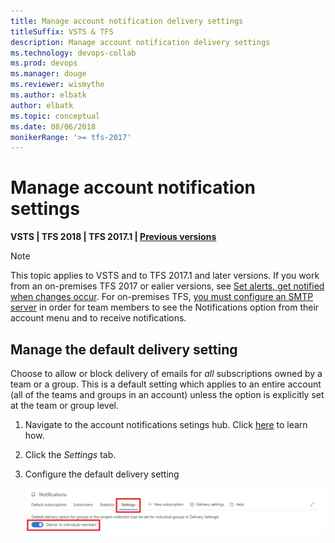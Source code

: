 ```yaml
---
title: Manage account notification delivery settings
titleSuffix: VSTS & TFS 
description: Manage account notification delivery settings
ms.technology: devops-collab
ms.prod: devops
ms.manager: douge
ms.reviewer: wismythe
ms.author: elbatk
author: elbatk
ms.topic: conceptual
ms.date: 08/06/2018
monikerRange: '>= tfs-2017'
---
```


# Manage account notification settings

<b>VSTS | TFS 2018 | TFS 2017.1 | [Previous versions](../work/track/alerts-and-notifications.md)</b> 

> [!NOTE]  
> This topic applies to VSTS and to TFS 2017.1 and later versions. If you work from an on-premises TFS 2017 or ealier versions, see [Set alerts, get notified when changes occur](../work/track/alerts-and-notifications.md). For on-premises TFS, [you must configure an SMTP server](/tfs/server/admin/setup-customize-alerts) in order for team members to see the Notifications option from their account menu and to receive notifications. 

## Manage the default delivery setting
Choose to allow or block delivery of emails for _all_ subscriptions owned by a team or a group. This is a default setting which applies to an entire account (all of the teams and groups in an account) unless the option is explicitly set at the team or group level.

1. Navigate to the account notifications setings hub.  Click [here](navigating-the-ux.md#navigating-to-the-account-level-notification-hub) to learn how.
1. Click the *Settings* tab.
1. Configure the default delivery setting

    ![Account notification settings delivery option](_img/manage-account-notifications-settings-delivery.png)